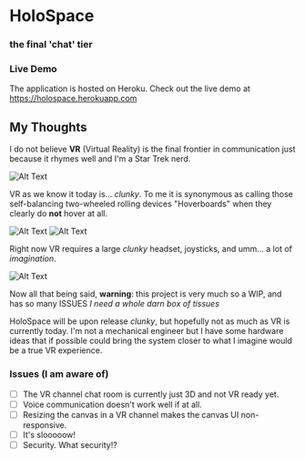 # HoloSpace

### the final 'chat' tier

### Live Demo

The application is hosted on Heroku. Check out the live demo at https://holospace.herokuapp.com

## My Thoughts

I do not believe **VR** (Virtual Reality) is the final frontier in communication just because it rhymes well and I'm a Star Trek nerd.

![Alt Text](https://res.cloudinary.com/shecodez/image/upload/v1524228903/trek_yourself.jpg)

VR as we know it today is... _clunky_. To me it is synonymous as calling those self-balancing two-wheeled rolling devices "Hoverboards" when they clearly do **not** hover at all.

![Alt Text](https://res.cloudinary.com/shecodez/image/upload/v1524228211/vr-is-the-future.jpg)
![Alt Text](https://eagleeyevr.com/wp-content/uploads/2017/04/virtual-reality-gaming-glasses.jpg)

Right now VR requires a large _clunky_ headset, joysticks, and umm... a lot of _imagination_.

![Alt Text](https://res.cloudinary.com/shecodez/image/upload/v1524229641/imagination.gif)

Now all that being said, **warning**: this project is very much so a WIP, and has so many ISSUES _I need a whole darn box of tissues_

HoloSpace will be upon release _clunky_, but hopefully not as much as VR is currently today.
I'm not a mechanical engineer but I have some hardware ideas that if possible could bring the system closer to what I imagine would be a true VR experience.

### Issues (I am aware of)

* [ ] The VR channel chat room is currently just 3D and not VR ready yet.
* [ ] Voice communication doesn't work well if at all.
* [ ] Resizing the canvas in a VR channel makes the canvas UI non-responsive.
* [ ] It's slooooow!
* [ ] Security. What security!?
